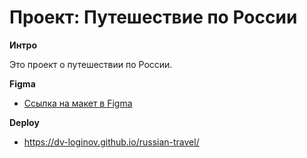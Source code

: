 # Проект: Путешествие по России

**Интро**

Это проект о путешествии по России.

**Figma**

* [Ссылка на макет в Figma](https://www.figma.com/file/5S2WSbEFL6awjVWJ0NWL8Q/Sprint-3_-Russia-_-desktop-mobile?node-id=28503%3A0)

**Deploy**

 - https://dv-loginov.github.io/russian-travel/